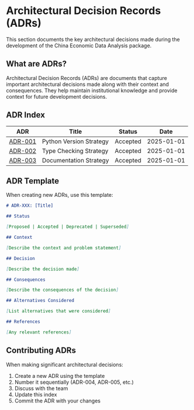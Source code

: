 # Architectural Decision Records (ADRs)

This section documents the key architectural decisions made during the development of the China Economic Data Analysis package.

## What are ADRs?

Architectural Decision Records (ADRs) are documents that capture important architectural decisions made along
with their context and consequences. They help maintain institutional knowledge and provide context for future
development decisions.

## ADR Index

| ADR                                       | Title                   | Status   | Date       |
| ----------------------------------------- | ----------------------- | -------- | ---------- |
| [ADR-001](001-python-version-strategy.md) | Python Version Strategy | Accepted | 2025-01-01 |
| [ADR-002](002-type-checking-strategy.md)  | Type Checking Strategy  | Accepted | 2025-01-01 |
| [ADR-003](003-documentation-strategy.md)  | Documentation Strategy  | Accepted | 2025-01-01 |

## ADR Template

When creating new ADRs, use this template:

```markdown
# ADR-XXX: [Title]

## Status

[Proposed | Accepted | Deprecated | Superseded]

## Context

[Describe the context and problem statement]

## Decision

[Describe the decision made]

## Consequences

[Describe the consequences of the decision]

## Alternatives Considered

[List alternatives that were considered]

## References

[Any relevant references]
```

## Contributing ADRs

When making significant architectural decisions:

1. Create a new ADR using the template
2. Number it sequentially (ADR-004, ADR-005, etc.)
3. Discuss with the team
4. Update this index
5. Commit the ADR with your changes
